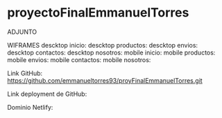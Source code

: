 # proyectoFinalEmmanuelTorres
ADJUNTO

WIFRAMES
descktop inicio:
descktop productos:
descktop envios:
descktop contactos:
descktop nosotros:
mobile inicio:
mobile productos:
mobile envios:
mobile contactos:
mobile nosotros:

Link GitHub: https://github.com/emmanueltorres93/proyFinalEmmanuelTorres.git

Link deployment de GitHub:

Dominio Netlify:

